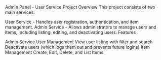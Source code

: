  Admin Panel - User Service 
Project Overview
This project consists of two main services:

User Service - Handles user registration, authentication, and item management.
Admin Service - Allows administrators to manage users and items, including listing, editing, and deactivating users.
Features
 
Admin Service
User Management
View user listing with filter and search
Deactivate users (which logs them out and prevents future logins)
Item Management
Create, Edit, Delete, and List Items
